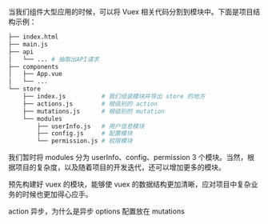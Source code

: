 当我们组件大型应用的时候，可以将 Vuex 相关代码分割到模块中。下面是项目结构示例：

```bash
├── index.html
├── main.js
├── api
│   └── ... # 抽取出API请求
├── components
│   ├── App.vue
│   └── ...
└── store
    ├── index.js          # 我们组装模块并导出 store 的地方
    ├── actions.js        # 根级别的 action
    ├── mutations.js      # 根级别的 mutation
    └── modules
        ├── userInfo.js   # 用户信息模块
        ├── config.js     # 配置模块
        └── permission.js # 权限模块
```

我们暂时将 modules 分为 userInfo、config、permission 3 个模块。当然，根据项目的复杂度，以及随着项目的开发迭代，还可以增加更多的模块。

预先构建好 vuex 的模块，能够使 vuex 的数据结构更加清晰，应对项目中复杂业务的时候也更加得心应手。

action 异步，为什么是异步
options 配置放在 mutations
        